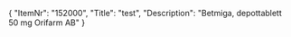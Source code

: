 {
  "ItemNr": "152000",
  "Title": "test",
  "Description": "Betmiga, depottablett 50 mg Orifarm AB"
}